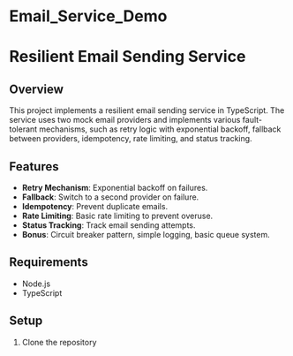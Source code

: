 # Email_Service_Demo
# Resilient Email Sending Service

## Overview

This project implements a resilient email sending service in TypeScript. The service uses two mock email providers and implements various fault-tolerant mechanisms, such as retry logic with exponential backoff, fallback between providers, idempotency, rate limiting, and status tracking.

## Features

- **Retry Mechanism**: Exponential backoff on failures.
- **Fallback**: Switch to a second provider on failure.
- **Idempotency**: Prevent duplicate emails.
- **Rate Limiting**: Basic rate limiting to prevent overuse.
- **Status Tracking**: Track email sending attempts.
- **Bonus**: Circuit breaker pattern, simple logging, basic queue system.

## Requirements

- Node.js
- TypeScript

## Setup

1. Clone the repository
